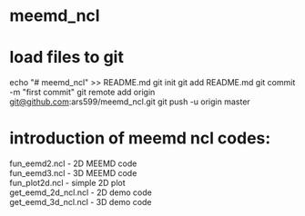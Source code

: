 # meemd_ncl
# load files to git
echo "# meemd_ncl" >> README.md
git init
git add README.md
git commit -m "first commit"
git remote add origin git@github.com:ars599/meemd_ncl.git
git push -u origin master

# introduction of meemd ncl codes:
fun_eemd2.ncl        - 2D MEEMD code </br>
fun_eemd3.ncl        - 3D MEEMD code </br>
fun_plot2d.ncl       - simple 2D plot </br>
get_eemd_2d_ncl.ncl  - 2D demo code </br>
get_eemd_3d_ncl.ncl  - 3D demo code </br>

